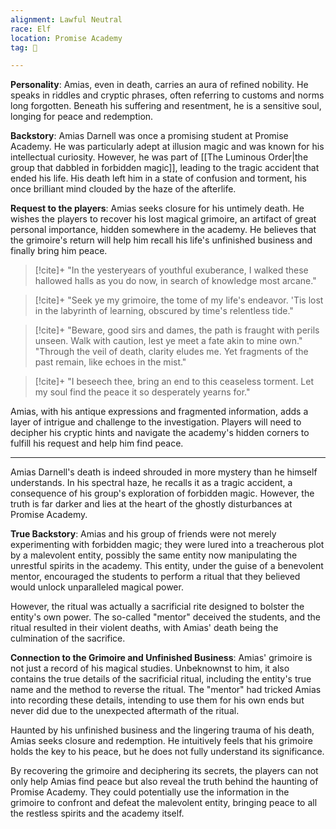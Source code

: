 ```yaml
---
alignment: Lawful Neutral
race: Elf
location: Promise Academy
tag: 👤️

---
```

**Personality**: Amias, even in death, carries an aura of refined nobility. He speaks in riddles and cryptic phrases, often referring to customs and norms long forgotten. Beneath his suffering and resentment, he is a sensitive soul, longing for peace and redemption. 

**Backstory**: Amias Darnell was once a promising student at Promise Academy. He was particularly adept at illusion magic and was known for his intellectual curiosity. However, he was part of [[The Luminous Order|the group that dabbled in forbidden magic]], leading to the tragic accident that ended his life. His death left him in a state of confusion and torment, his once brilliant mind clouded by the haze of the afterlife.

**Request to the players**: Amias seeks closure for his untimely death. He wishes the players to recover his lost magical grimoire, an artifact of great personal importance, hidden somewhere in the academy. He believes that the grimoire's return will help him recall his life's unfinished business and finally bring him peace.

>[!cite]+
>"In the yesteryears of youthful exuberance, I walked these hallowed halls as you do now, in search of knowledge most arcane."

>[!cite]+
>"Seek ye my grimoire, the tome of my life's endeavor. 'Tis lost in the labyrinth of learning, obscured by time's relentless tide."

>[!cite]+
>"Beware, good sirs and dames, the path is fraught with perils unseen. Walk with caution, lest ye meet a fate akin to mine own." "Through the veil of death, clarity eludes me. Yet fragments of the past remain, like echoes in the mist."

>[!cite]+
>"I beseech thee, bring an end to this ceaseless torment. Let my soul find the peace it so desperately yearns for."

Amias, with his antique expressions and fragmented information, adds a layer of intrigue and challenge to the investigation. Players will need to decipher his cryptic hints and navigate the academy's hidden corners to fulfill his request and help him find peace.

---

Amias Darnell's death is indeed shrouded in more mystery than he himself understands. In his spectral haze, he recalls it as a tragic accident, a consequence of his group's exploration of forbidden magic. However, the truth is far darker and lies at the heart of the ghostly disturbances at Promise Academy. 

**True Backstory**: Amias and his group of friends were not merely experimenting with forbidden magic; they were lured into a treacherous plot by a malevolent entity, possibly the same entity now manipulating the unrestful spirits in the academy. This entity, under the guise of a benevolent mentor, encouraged the students to perform a ritual that they believed would unlock unparalleled magical power. 

However, the ritual was actually a sacrificial rite designed to bolster the entity's own power. The so-called "mentor" deceived the students, and the ritual resulted in their violent deaths, with Amias' death being the culmination of the sacrifice.

**Connection to the Grimoire and Unfinished Business**: Amias' grimoire is not just a record of his magical studies. Unbeknownst to him, it also contains the true details of the sacrificial ritual, including the entity's true name and the method to reverse the ritual. The "mentor" had tricked Amias into recording these details, intending to use them for his own ends but never did due to the unexpected aftermath of the ritual.

Haunted by his unfinished business and the lingering trauma of his death, Amias seeks closure and redemption. He intuitively feels that his grimoire holds the key to his peace, but he does not fully understand its significance. 

By recovering the grimoire and deciphering its secrets, the players can not only help Amias find peace but also reveal the truth behind the haunting of Promise Academy. They could potentially use the information in the grimoire to confront and defeat the malevolent entity, bringing peace to all the restless spirits and the academy itself.